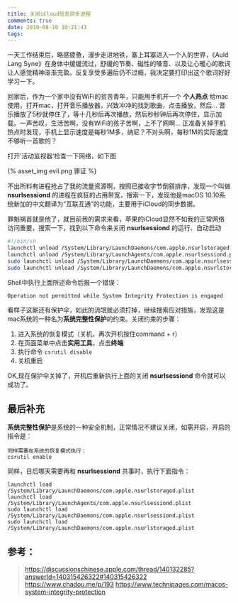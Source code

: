 ```yaml
---
title: 关闭iCloud信息同步进程
comments: true
date: 2019-08-10 10:21:43
tags:
---
```


一天工作结束后，略感疲惫，漫步走进地铁，塞上耳塞进入一个人的世界，《Auld Lang Syne》在身体中缓缓流过，舒缓的节奏、磁性的嗓音、以及让心暖心的歌词让人感觉精神渐渐充盈。反复享受多遍后仍不过瘾，我决定要打印出这个歌词好好学习一下。

回家后，作为一个家中没有WiFi的贫苦青年，只能用手机开一个 **个人热点** 给mac使用，打开mac，打开音乐播放器，兴致冲冲的找到歌曲，点击播放，然后... 音乐播放了5秒就停住了，等十几秒后再次播放，然后秒秒钟后再次停住，显示加载。一声苦叹，生活苦啊，没有WiFi的孩子苦啊，上不了网啊... 正准备关掉手机热点时发现，手机上显示速度是每秒1M多，纳尼？不对头啊，每秒1M的实际速度不够听一首歌的？

打开’活动监视器‘检查一下网络，如下图

{% asset_img evil.png 罪证 %}

不出所料有进程抢占了我的流量资源啊，按照已接收字节倒叙排序，发现一个叫做 **nsurlsessiond** 的进程在疯狂的占用带宽，搜索一下，发现他是macOS 10.10系统新加的中文翻译为“互联互通”的功能，主要用于iCloud的同步数据。

罪魁祸首就是他了，就目前我的需求来看，苹果的iCloud显然不如我的正常网络访问重要，搜索一下，找到以下命令来关闭 **nsurlsessiond** 的运行、自动启动

``` sh
#!/bin/sh
launchctl unload /System/Library/LaunchDaemons/com.apple.nsurlstoraged.plist
launchctl unload /System/Library/LaunchAgents/com.apple.nsurlsessiond.plist
sudo launchctl unload /System/Library/LaunchDaemons/com.apple.nsurlsessiond.plist
sudo launchctl unload /System/Library/LaunchDaemons/com.apple.nsurlstoraged.plist

```

Shell中执行上面所述命令后报一个错误：
```
Operation not permitted while System Integrity Protection is engaged
```
看样子这厮还有保护伞，如此的流氓就必须打掉，继续搜索应对措施，发现这是mac系统的一种名为**系统完整性保护**的约束。关闭约束的步骤：

1. 进入系统的恢复模式（关机，再次开机按住command + r）
2. 在页面菜单中点击**实用工具**，点击**终端**
3. 执行命令 `csrutil disable`
4. 关机重启

OK,现在保护伞关掉了，开机后重新执行上面的关闭 **nsurlsessiond** 命令就可以成功了。

## 最后补充

**系统完整性保护**是系统的一种安全机制，正常情况不建议关闭，如需开启，开启的指令是：

```
同样需要在系统的恢复模式执行：
csrutil enable
```

同样，日后哪天需要再和 **nsurlsessiond** 共事时，执行下面指令：

```
launchctl load /System/Library/LaunchDaemons/com.apple.nsurlstoraged.plist
launchctl load /System/Library/LaunchAgents/com.apple.nsurlsessiond.plist
sudo launchctl load /System/Library/LaunchDaemons/com.apple.nsurlsessiond.plist
sudo launchctl load /System/Library/LaunchDaemons/com.apple.nsurlstoraged.plist

```

## 参考：
> https://discussionschinese.apple.com/thread/140132285?answerId=140315426322#140315426322
> https://www.chadou.me/p/193
> https://www.technipages.com/macos-system-integrity-protection

